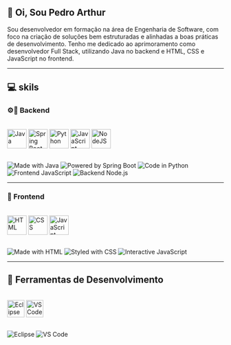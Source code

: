 ##  👋 Oi, Sou Pedro Arthur  

Sou desenvolvedor em formação na área de Engenharia de Software, com foco na criação de soluções bem estruturadas e alinhadas a boas práticas de desenvolvimento.
Tenho me dedicado ao aprimoramento como desenvolvedor Full Stack, utilizando Java no backend e HTML, CSS e JavaScript no frontend.

---

## 💻 skils

### ⚙️🧠 Backend
<div style="display: inline_block"><br>
  <img align="center" alt="Java" height="45" width="45" src="https://cdn.jsdelivr.net/gh/devicons/devicon/icons/java/java-original.svg" />
  <img align="center" alt="Spring Boot" height="45" width="45" src="https://cdn.jsdelivr.net/gh/devicons/devicon/icons/spring/spring-original.svg" />
  <img align="center" alt="Python" height="45" width="45" src="https://cdn.jsdelivr.net/gh/devicons/devicon/icons/python/python-original.svg" />
  <img align="center" alt="JavaScript" height="45" width="45" src="https://cdn.jsdelivr.net/gh/devicons/devicon/icons/javascript/javascript-original.svg" />
  <img align="center" alt="NodeJS" height="45" width="45" src="https://cdn.jsdelivr.net/gh/devicons/devicon/icons/nodejs/nodejs-original.svg" />
  
</div>

<br>

![Made with Java](https://img.shields.io/badge/Made%20with-Java-orange)
![Powered by Spring Boot](https://img.shields.io/badge/Powered%20by-Spring%20Boot-brightgreen)
![Code in Python](https://img.shields.io/badge/Code%20in-Python-blue)
![Frontend JavaScript](https://img.shields.io/badge/Frontend-JavaScript-yellow)
![Backend Node.js](https://img.shields.io/badge/Backend-Node.js-green)

---

### 🎨 Frontend
<div style="display: inline_block"><br>
  <img align="center" alt="HTML" height="45" width="45" src="https://cdn.jsdelivr.net/gh/devicons/devicon/icons/html5/html5-original.svg" />
  <img align="center" alt="CSS" height="45" width="45" src="https://cdn.jsdelivr.net/gh/devicons/devicon/icons/css3/css3-original.svg" />
  <img align="center" alt="JavaScript" height="45" width="45" src="https://cdn.jsdelivr.net/gh/devicons/devicon/icons/javascript/javascript-original.svg" />
</div>

<br>

![Made with HTML](https://img.shields.io/badge/Made%20with-HTML-orange)
![Styled with CSS](https://img.shields.io/badge/Styled%20with-CSS-blue)
![Interactive JavaScript](https://img.shields.io/badge/Interactive-JavaScript-yellow)

---

## 🧰 Ferramentas de Desenvolvimento
<div style="display: inline_block"><br>
  <img align="center" alt="Eclipse" height="40" width="40" src="https://cdn.jsdelivr.net/gh/devicons/devicon/icons/eclipse/eclipse-original.svg" />
  <img align="center" alt="VSCode" height="40" width="40" src="https://cdn.jsdelivr.net/gh/devicons/devicon/icons/vscode/vscode-original.svg" />
</div>

<br>

![Eclipse](https://img.shields.io/badge/Eclipse-IDE-2C2255?logo=eclipse&logoColor=white)
![VS Code](https://img.shields.io/badge/VS%20Code-Editor-007ACC?logo=visualstudiocode&logoColor=white)


<!--
**Pedro185-Gomes/Pedro185-Gomes** is a ✨ _special_ ✨ repository because its `README.md` (this file) appears on your GitHub profile.

Here are some ideas to get you started:

- 🔭 I’m currently working on ...
- 🌱 I’m currently learning ...
- 👯 I’m looking to collaborate on ...
- 🤔 I’m looking for help with ...
- 💬 Ask me about ...
- 📫 How to reach me: ...
- 😄 Pronouns: ...
- ⚡ Fun fact: ...
-->
